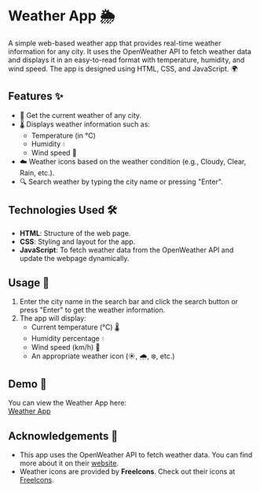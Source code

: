 # Weather App 🌦️

A simple web-based weather app that provides real-time weather information for any city. It uses the OpenWeather API to fetch weather data and displays it in an easy-to-read format with temperature, humidity, and wind speed. The app is designed using HTML, CSS, and JavaScript. 🌍

## Features ✨

- 🌆 Get the current weather of any city.
- 🌡️ Displays weather information such as:
  - Temperature (in °C)
  - Humidity 💧
  - Wind speed 💨
- ☁️ Weather icons based on the weather condition (e.g., Cloudy, Clear, Rain, etc.).
- 🔍 Search weather by typing the city name or pressing "Enter".

## Technologies Used 🛠️

- **HTML**: Structure of the web page.
- **CSS**: Styling and layout for the app.
- **JavaScript**: To fetch weather data from the OpenWeather API and update the webpage dynamically.

## Usage 📲

1. Enter the city name in the search bar and click the search button or press "Enter" to get the weather information.
2. The app will display:
   - Current temperature (°C) 🌡️
   - Humidity percentage 💧
   - Wind speed (km/h) 💨
   - An appropriate weather icon (☀️, 🌧️, ❄️, etc.)

## Demo 📸

You can view the Weather App here:  
[Weather App](https://keshvi-kapadia.github.io/Weather-App/)

## Acknowledgements 🙏

- This app uses the OpenWeather API to fetch weather data. You can find more about it on their [website](https://openweathermap.org/api).
- Weather icons are provided by **FreeIcons**. Check out their icons at [FreeIcons](https://www.freeicons.io/).

